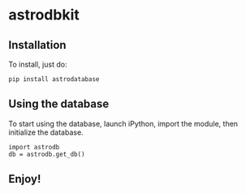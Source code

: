 # astrodbkit

## Installation

To install, just do:

```pip install astrodatabase```

## Using the database

To start using the database, launch iPython, import the module, then initialize the database.

```
import astrodb
db = astrodb.get_db()
```

## Enjoy!
